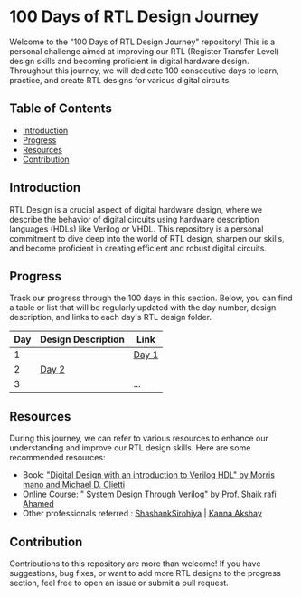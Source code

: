 # 100 Days of RTL Design Journey

Welcome to the "100 Days of RTL Design Journey" repository! This is a personal challenge aimed at improving our RTL (Register Transfer Level) design skills and becoming proficient in digital hardware design. Throughout this journey, we will dedicate 100 consecutive days to learn, practice, and create RTL designs for various digital circuits.

## Table of Contents

- [Introduction](#introduction)
- [Progress](#progress)
- [Resources](#resources)
- [Contribution](#contribution)

## Introduction

RTL Design is a crucial aspect of digital hardware design, where we describe the behavior of digital circuits using hardware description languages (HDLs) like Verilog or VHDL. This repository is a personal commitment to dive deep into the world of RTL design, sharpen our skills, and become proficient in creating efficient and robust digital circuits.


## Progress

Track our progress through the 100 days in this section. Below, you can find a table or list that will be regularly updated with the day number, design description, and links to each day's RTL design folder.

| Day | Design Description | Link |
|----|--------------------|------|
| 1  |                    | [Day 1](day1/) |
| 2                       | [Day 2](day2/) |
| 3  |                    | ...  |

## Resources

During this journey, we can refer to various resources to enhance our understanding and improve our RTL design skills. Here are some recommended resources:

- Book: ["Digital Design with an introduction to Verilog HDL" by Morris mano and Michael D. Clietti]((https://www.portcity.edu.bd/files/636444791235373856_Digitallogicdesign.pdf))
- [Online Course: " System Design Through Verilog" by Prof. Shaik rafi Ahamed](https://onlinecourses.nptel.ac.in/noc23_ee88/course)
- Other professionals referred : [ShashankSirohiya](https://github.com/ShashankSirohiya/100DaysOfRtl) | [Kanna Akshay](https://github.com/kanna-akshay/100-DAYS-OF-RTL)
## Contribution

Contributions to this repository are more than welcome! If you have suggestions, bug fixes, or want to add more RTL designs to the progress section, feel free to open an issue or submit a pull request.
